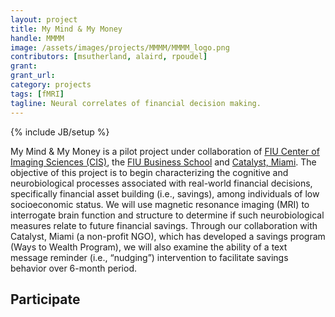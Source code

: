 ```yaml
---
layout: project
title: My Mind & My Money
handle: MMMM
image: /assets/images/projects/MMMM/MMMM_logo.png
contributors: [msutherland, alaird, rpoudel]
grant:
grant_url:
category: projects
tags: [fMRI]
tagline: Neural correlates of financial decision making.
---
```

{% include JB/setup %}

My Mind & My Money is a pilot project under collaboration of [FIU Center of Imaging Sciences (CIS)](http://cismri.fiu.edu), the [FIU Business School](https://business.fiu.edu) and [Catalyst, Miami](https://catalystmiami.org). The objective of this project is to begin characterizing the cognitive and neurobiological processes associated with real-world financial decisions, specifically financial asset building (i.e., savings), among individuals of low socioeconomic status. We will use magnetic resonance imaging (MRI) to interrogate brain function and structure to determine if such neurobiological measures relate to future financial savings. Through our collaboration with Catalyst, Miami (a non-profit NGO), which has developed a savings program (Ways to Wealth Program), we will also examine the ability of a text message reminder (i.e., “nudging”) intervention to facilitate savings behavior over 6-month period.


## Participate
